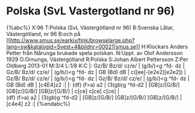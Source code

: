 # Polska (SvL Vastergotland nr 96)

{%abc%}
X:96
T:Polska (SvL Västergötland nr 96)
B:Svenska Låtar, Västergötland, nr 96
B:och på [[http://www.smus.se/earkiv/fmk/browselarge.php?lang=sw&katalogid=Svest+4&bildnr=00021|smus.se]]
H:Klockars Anders Petter från Nårunga brukade spela polskan.
N:Uppt. av Olof Andersson 1929
O:Ornunga, Västergötland
R:Polska
S:Johan Albert Pettersson
Z:Per Oldberg 2013-01
M:3/4
L:1/8
K:C
|: Gz/B/ Bz/d/ cz/e/ | (g/b/)<g ^fd- dz | Gz/B/ Bz/d/ cz/e/ | (g/b/)<g ^fd- dz | 
GB (Bd) dB | c([ee]-[e2e2][e2e2]) | Gz/B/ Bz/d/ cz/e/ | (g/b/)<g ^fd- dz | 
Gz/B/ Bz/d/ cz/e/ | (g/b/)<g ^fd- dz | GB (Bd) dB | [c4E4]z2 :|
|: (df) (f>a) a2 | (3(gb)g ^fd-d2 | [GB]z/[G/B/] [GB]z/[G/B/] [GB]z/[G/B/] | c[ce] c[ce] c[ce] |  
(df) (f>a) a2 | (3(gb)g ^fd-d2 | [GB]z/[G/B/] [GB]z/[G/B/] [GB]z/[G/B/] | [c4e4] z2 :|
{%endabc%}

